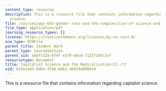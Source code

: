 ```yaml
---
content_type: resource
description: This is a resource file that contains information regarding captalist
  science.
file: /courses/wgs-693-gender-race-and-the-complexities-of-science-and-technology-a-problem-based-learning-experiment-spring-2009/623acad38d0e37a86db1abb59a890dc0_MITWGS_693S09_sw01.pdf
file_type: application/pdf
learning_resource_types: []
license: https://creativecommons.org/licenses/by-nc-sa/4.0/
ocw_type: OCWFile
parent_title: Student Work
parent_type: CourseSection
parent_uid: adafc125-074f-e370-dec6-7122f185c1ef
resourcetype: Document
title: Capitalist Science and the Medicalization(2).rtf
uid: 623acad3-8d0e-37a8-6db1-abb59a890dc0
---
```

This is a resource file that contains information regarding captalist science.
